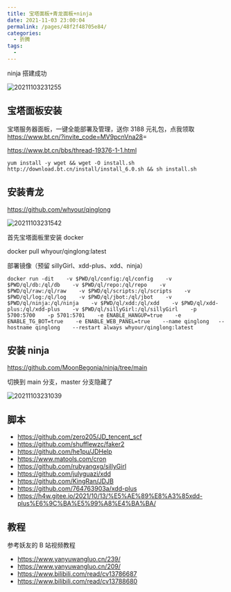 ```yaml
---
title: 宝塔面板+青龙面板+ninja
date: 2021-11-03 23:00:04
permalink: /pages/48f2f48705e84/
categories:
  - 折腾
tags:
  -
---
```


ninja 搭建成功

![20211103231255](https://cdn.jsdelivr.net/gh/wu529778790/image/blog/20211103231255.png)

<!-- more -->

## 宝塔面板安装

宝塔服务器面板，一键全能部署及管理，送你 3188 元礼包，点我领取<https://www.bt.cn/?invite_code=MV9pcnVna28>=

<https://www.bt.cn/bbs/thread-19376-1-1.html>

```shell
yum install -y wget && wget -O install.sh http://download.bt.cn/install/install_6.0.sh && sh install.sh
```

## 安装青龙

<https://github.com/whyour/qinglong>

![20211103231542](https://cdn.jsdelivr.net/gh/wu529778790/image/blog/20211103231542.png)

首先宝塔面板里安装 docker

docker pull whyour/qinglong:latest

部署镜像（预留 sillyGirl、xdd-plus、xdd、ninja）

```shell
docker run -dit    -v $PWD/ql/config:/ql/config    -v $PWD/ql/db:/ql/db    -v $PWD/ql/repo:/ql/repo    -v $PWD/ql/raw:/ql/raw    -v $PWD/ql/scripts:/ql/scripts    -v $PWD/ql/log:/ql/log    -v $PWD/ql/jbot:/ql/jbot    -v $PWD/ql/ninja:/ql/ninja    -v $PWD/ql/xdd:/ql/xdd    -v $PWD/ql/xdd-plus:/ql/xdd-plus    -v $PWD/ql/sillyGirl:/ql/sillyGirl    -p 5700:5700    -p 5701:5701    -e ENABLE_HANGUP=true    -e ENABLE_TG_BOT=true    -e ENABLE_WEB_PANEL=true    --name qinglong   --hostname qinglong    --restart always whyour/qinglong:latest
```

## 安装 ninja

<https://github.com/MoonBegonia/ninja/tree/main>

切换到 main 分支，master 分支隐藏了

![20211103231039](https://cdn.jsdelivr.net/gh/wu529778790/image/blog/20211103231039.png)

## 脚本

- <https://github.com/zero205/JD_tencent_scf>
- <https://github.com/shufflewzc/faker2>
- <https://github.com/he1pu/JDHelp>
- <https://www.matools.com/cron>
- <https://github.com/rubyangxg/sillyGirl>
- <https://github.com/julyguazi/xdd>
- <https://github.com/KingRan/JDJB>
- <https://github.com/764763903a/xdd-plus>
- <https://h4w.gitee.io/2021/10/13/%E5%AE%89%E8%A3%85xdd-plus%E6%9C%BA%E5%99%A8%E4%BA%BA/>

## 教程

参考妖友的 B 站视频教程

- <https://www.yanyuwangluo.cn/239/>
- <https://www.yanyuwangluo.cn/209/>
- <https://www.bilibili.com/read/cv13786687>
- <https://www.bilibili.com/read/cv13788680>
